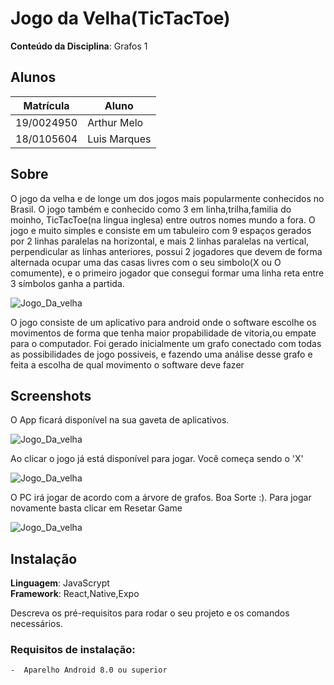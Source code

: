 # Jogo da Velha(TicTacToe)

**Conteúdo da Disciplina**: Grafos 1<br>

## Alunos
|Matrícula | Aluno |
| -- | -- |
| 19/0024950  |  Arthur Melo |
| 18/0105604  |  Luis Marques |

## Sobre 
O jogo da velha e de longe um dos jogos mais popularmente conhecidos no Brasil. O jogo também e conhecido como 3 em linha,trilha,familia do moinho, TicTacToe(na lingua inglesa) entre outros nomes mundo a fora.
O jogo e muito simples e consiste em um tabuleiro com 9 espaços gerados por 2 linhas paralelas na horizontal, e mais 2 linhas paralelas na vertical, perpendicular as linhas anteriores, possui 2 jogadores que devem de forma alternada ocupar uma das casas livres com o seu simbolo(X ou O comumente), e o primeiro jogador que consegui formar uma linha reta entre 3 símbolos ganha a partida.

![Jogo_Da_velha](TicTacToe/assets/jogodavelha.png)

O jogo consiste de um aplicativo para android onde o software escolhe os movimentos de forma que tenha maior propabilidade de vitoria,ou empate para o computador. Foi gerado inicialmente um grafo conectado com todas as possibilidades de jogo possiveis, e fazendo uma análise desse grafo e feita a escolha de qual movimento o software deve fazer
## Screenshots

O App ficará disponível na sua gaveta de aplicativos.

![Jogo_Da_velha](TicTacToe/assets/gaveta.png)

Ao clicar o jogo já está disponível para jogar. Você começa sendo o 'X'

![Jogo_Da_velha](TicTacToe/assets/jogo.png)

O PC irá jogar de acordo com a árvore de grafos. Boa Sorte :). Para jogar novamente basta clicar em Resetar Game  

![Jogo_Da_velha](TicTacToe/assets/jogada.png)

## Instalação 
**Linguagem**: JavaScrypt<br>
**Framework**: React,Native,Expo<br>

Descreva os pré-requisitos para rodar o seu projeto e os comandos necessários.
### Requisitos de instalação:
    -  Aparelho Android 8.0 ou superior
